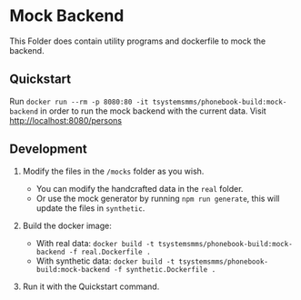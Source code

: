 # Mock Backend

This Folder does contain utility programs and dockerfile to mock the backend.

## Quickstart

Run `docker run --rm -p 8080:80 -it tsystemsmms/phonebook-build:mock-backend` in order to run the mock backend with the current data. Visit [http://localhost:8080/persons](http://localhost:8080/persons)

## Development

1. Modify the files in the `/mocks` folder as you wish.

   - You can modify the handcrafted data in the `real` folder.
   - Or use the mock generator by running `npm run generate`, this will update the files in `synthetic`.

2. Build the docker image:
   - With real data: `docker build -t tsystemsmms/phonebook-build:mock-backend -f real.Dockerfile .`
   - With synthetic data: `docker build -t tsystemsmms/phonebook-build:mock-backend -f synthetic.Dockerfile .`
3. Run it with the Quickstart command.
